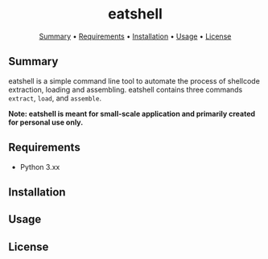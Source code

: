 <h1 align="center">eatshell</h1>

<p align="center">
  <a href="#summary">Summary</a> •
  <a href="#requirements">Requirements</a> •
  <a href="#installation">Installation</a> •
  <a href="#usage">Usage</a> •
  <a href="#license">License</a>
</p>

## Summary

eatshell is a simple command line tool to automate the process of shellcode extraction, loading and assembling. eatshell contains three commands `extract`, `load`, and `assemble`.

**Note: eatshell is meant for small-scale application and primarily created for personal use only.**

## Requirements

- Python 3.xx

## Installation

## Usage

## License